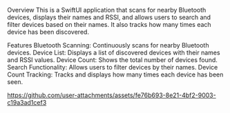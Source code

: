 Overview
This is a SwiftUI application that scans for nearby Bluetooth devices, displays their names and RSSI, and allows users to search and filter devices based on their names. It also tracks how many times each device has been discovered.

Features
Bluetooth Scanning: Continuously scans for nearby Bluetooth devices.
Device List: Displays a list of discovered devices with their names and RSSI values.
Device Count: Shows the total number of devices found.
Search Functionality: Allows users to filter devices by their names.
Device Count Tracking: Tracks and displays how many times each device has been seen.




https://github.com/user-attachments/assets/fe76b693-8e21-4bf2-9003-c19a3ad1cef3


